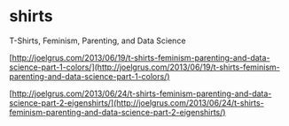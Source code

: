 shirts
======

T-Shirts, Feminism, Parenting, and Data Science

[http://joelgrus.com/2013/06/19/t-shirts-feminism-parenting-and-data-science-part-1-colors/](http://joelgrus.com/2013/06/19/t-shirts-feminism-parenting-and-data-science-part-1-colors/)

[http://joelgrus.com/2013/06/24/t-shirts-feminism-parenting-and-data-science-part-2-eigenshirts/](http://joelgrus.com/2013/06/24/t-shirts-feminism-parenting-and-data-science-part-2-eigenshirts/)
